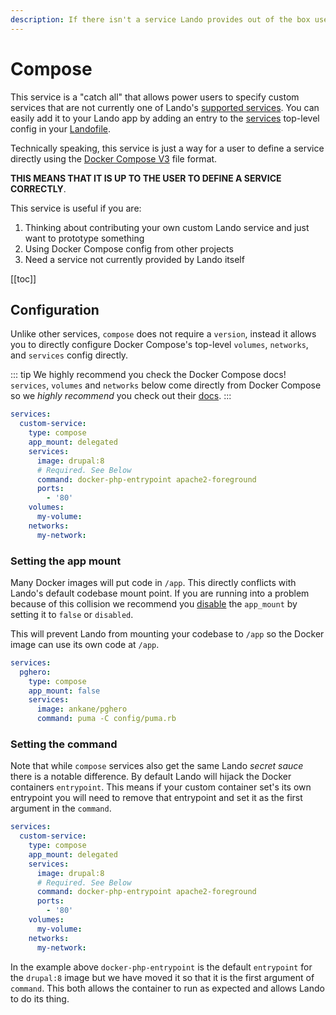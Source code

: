 ```yaml
---
description: If there isn't a service Lando provides out of the box use this to add any other Docker image using Docker Compose syntax.
---
```


# Compose

This service is a "catch all" that allows power users to specify custom services that are not currently one of Lando's [supported services](./../config/services.md). You can easily add it to your Lando app by adding an entry to the [services](./../config/services.md) top-level config in your [Landofile](./../config/lando.md).

Technically speaking, this service is just a way for a user to define a service directly using the [Docker Compose V3](https://docs.docker.com/compose/compose-file/) file format.

**THIS MEANS THAT IT IS UP TO THE USER TO DEFINE A SERVICE CORRECTLY**.

This service is useful if you are:

1. Thinking about contributing your own custom Lando service and just want to prototype something
2. Using Docker Compose config from other projects
3. Need a service not currently provided by Lando itself

[[toc]]

## Configuration

Unlike other services, `compose` does not require a `version`, instead it allows you to directly configure Docker Compose's top-level `volumes`, `networks`, and `services` config directly.

::: tip We highly recommend you check the Docker Compose docs!
`services`, `volumes` and `networks` below come directly from Docker Compose so we *highly recommend* you check out their [docs](https://docs.docker.com/compose/compose-file/).
:::

```yaml
services:
  custom-service:
    type: compose
    app_mount: delegated
    services:
      image: drupal:8
      # Required. See Below
      command: docker-php-entrypoint apache2-foreground
      ports:
        - '80'
    volumes:
      my-volume:
    networks:
      my-network:
```

### Setting the app mount

Many Docker images will put code in `/app`. This directly conflicts with Lando's default codebase mount point. If you are running into a problem because of this collision we recommend you [disable](./services.md#app-mount) the `app_mount` by setting it to `false` or `disabled`.

This will prevent Lando from mounting your codebase to `/app` so the Docker image can use its own code at `/app`.

```yaml
services:
  pghero:
    type: compose
    app_mount: false
    services:
      image: ankane/pghero
      command: puma -C config/puma.rb
```


### Setting the command

Note that while `compose` services also get the same Lando *secret sauce* there is a notable difference. By default Lando will hijack the Docker containers `entrypoint`. This means if your custom container set's its own entrypoint you will need to remove that entrypoint and set it as the first argument in the `command`.

```yaml
services:
  custom-service:
    type: compose
    app_mount: delegated
    services:
      image: drupal:8
      # Required. See Below
      command: docker-php-entrypoint apache2-foreground
      ports:
        - '80'
    volumes:
      my-volume:
    networks:
      my-network:
```

In the example above `docker-php-entrypoint` is the default `entrypoint` for the `drupal:8` image but we have moved it so that it is the first argument of `command`. This both allows the container to run as expected and allows Lando to do its thing.



<RelatedGuides tag="Compose"/>
